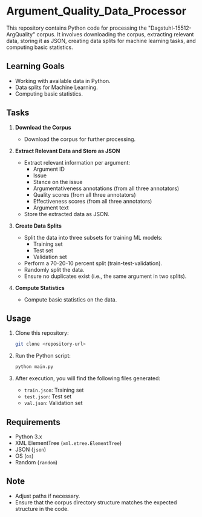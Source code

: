 # Argument_Quality_Data_Processor

This repository contains Python code for processing the "Dagstuhl-15512-ArgQuality" corpus. It involves downloading the corpus, extracting relevant data, storing it as JSON, creating data splits for machine learning tasks, and computing basic statistics.

## Learning Goals

- Working with available data in Python.
- Data splits for Machine Learning.
- Computing basic statistics.

## Tasks

1. **Download the Corpus**
    - Download the corpus for further processing.

2. **Extract Relevant Data and Store as JSON**
    - Extract relevant information per argument:
        - Argument ID
        - Issue
        - Stance on the issue
        - Argumentativeness annotations (from all three annotators)
        - Quality scores (from all three annotators)
        - Effectiveness scores (from all three annotators)
        - Argument text
    - Store the extracted data as JSON.

3. **Create Data Splits**
    - Split the data into three subsets for training ML models:
        - Training set
        - Test set
        - Validation set
    - Perform a 70-20-10 percent split (train-test-validation).
    - Randomly split the data.
    - Ensure no duplicates exist (i.e., the same argument in two splits).

4. **Compute Statistics**
    - Compute basic statistics on the data.

## Usage

1. Clone this repository:

    ```bash
    git clone <repository-url>
    ```

2. Run the Python script:

    ```bash
    python main.py
    ```

3. After execution, you will find the following files generated:
    - `train.json`: Training set
    - `test.json`: Test set
    - `val.json`: Validation set

## Requirements

- Python 3.x
- XML ElementTree (`xml.etree.ElementTree`)
- JSON (`json`)
- OS (`os`)
- Random (`random`)

## Note

- Adjust paths if necessary.
- Ensure that the corpus directory structure matches the expected structure in the code.

